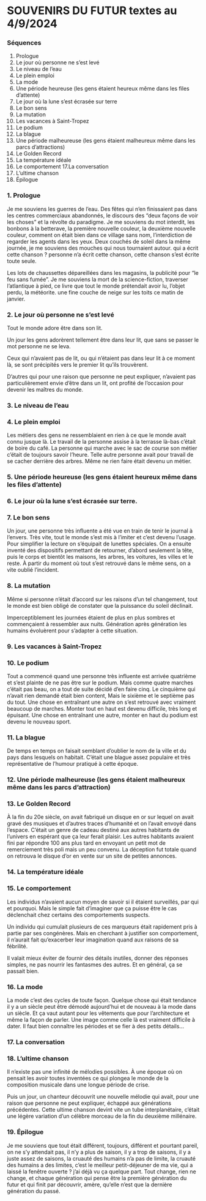 # SOUVENIRS DU FUTUR textes au 4/9/2024

### Séquences

1. Prologue
2. Le jour où personne ne s’est levé
3. Le niveau de l’eau
4. Le plein emploi
5. La mode
6. Une période heureuse (les gens étaient heureux même dans les files d’attente)
7. Le jour où la lune s’est écrasée sur terre
8. Le bon sens
9. La mutation
10. Les vacances à Saint-Tropez
11. Le podium
12. La blague
13. Une période malheureuse (les gens étaient malheureux même dans les parcs
d’attractions)
14. Le Golden Record 
15. La température idéale
16. Le comportement 17.La conversation 
18. L’ultime chanson 
19. Épilogue

### 1. Prologue
Je me souviens les guerres de l’eau. Des fêtes qui n’en finissaient pas dans les centres commerciaux abandonnés, le discours des “deux façons de voir les choses” et la révolte du paradigme. Je me souviens du mot interdit, les bonbons à la betterave, la première nouvelle couleur, la deuxième nouvelle couleur, comment on était bien dans ce village sans nom, l’interdiction de regarder les agents dans les yeux. Deux couchés de soleil dans la même journée, je me souviens des mouches qui nous tournaient autour.
qui a écrit cette chanson ? personne n’a écrit cette chanson, cette chanson s’est écrite toute seule.

Les lots de chaussettes dépareillées dans les magasins, la publicité pour “le feu sans fumée”. Je me souviens la mort de la science-fiction, traverser l’atlantique à pied, ce livre que tout le monde prétendait avoir lu, l’objet perdu, la météorite.
une fine couche de neige sur les toits ce matin de janvier.
### 2. Le jour où personne ne s’est levé
Tout le monde adore être dans son lit.

Un jour les gens adorèrent tellement être dans leur lit, que sans se passer le mot personne ne se leva.

Ceux qui n’avaient pas de lit, ou qui n’étaient pas dans leur lit à ce moment là, se sont précipités vers le premier lit qu’ils trouvèrent.

D’autres qui pour une raison que personne ne peut expliquer, n’avaient pas particulièrement envie d’être dans un lit, ont profité de l’occasion pour devenir les maîtres du monde.
### 3. Le niveau de l’eau
### 4. Le plein emploi
Les métiers des gens ne ressemblaient en rien à ce que le monde avait connu jusque là. Le travail de la personne assise à la terrasse là-bas c’était de boire du café. La personne qui marche avec le sac de course son métier c’était de toujours savoir l’heure. Telle autre personne avait pour travail de se cacher derrière des arbres. Même ne rien faire était devenu un métier.
### 5. Une période heureuse (les gens étaient heureux même dans les files d’attente)
### 6. Le jour où la lune s’est écrasée sur terre.
### 7. Le bon sens
Un jour, une personne très influente a été vue en train de tenir le journal à l’envers. Très vite, tout le monde s’est mis à l’imiter et c’est devenu l’usage. Pour simplifier la lecture on s’équipait de lunettes spéciales. On a ensuite inventé des dispositifs permettant de retourner, d’abord seulement la tête, puis le corps et bientôt les maisons, les arbres, les voitures, les villes et le reste. À partir du moment où tout s’est retrouvé dans le même sens, on a vite oublié l’incident.
### 8. La mutation
Même si personne n’était d’accord sur les raisons d’un tel changement, tout le monde est bien obligé de constater que la puissance du soleil déclinait.

Imperceptiblement les journées étaient de plus en plus sombres et commençaient à ressembler aux nuits. Génération après génération les humains évoluèrent pour s’adapter à cette situation.
### 9. Les vacances à Saint-Tropez 
### 10. Le podium
Tout a commencé quand une personne très influente est arrivée quatrième et s’est plainte de ne pas être sur le podium.
Mais comme quatre marches c’était pas beau, on a tout de suite décidé d’en faire cinq. Le cinquième qui n’avait rien demandé était bien content,
Mais le sixième et le septième pas du tout.
Une chose en entraînant une autre on s’est retrouvé avec vraiment beaucoup de marches.
Monter tout en haut est devenu difficile, très long et épuisant.
Une chose en entraînant une autre, monter en haut du podium est devenu le nouveau sport.
### 11. La blague
De temps en temps on faisait semblant d’oublier le nom de la ville et du pays dans lesquels on habitait. C’était une blague assez populaire et très représentative de l’humour pratiqué à cette époque.
### 12. Une période malheureuse (les gens étaient malheureux même dans les parcs d’attraction)
### 13. Le Golden Record
À la fin du 20e siècle, on avait fabriqué un disque en or sur lequel on avait gravé des musiques et d’autres traces d’humanité et on l’avait envoyé dans l’espace.
C’était un genre de cadeau destiné aux autres habitants de l’univers en espérant que ça leur ferait plaisir.
Les autres habitants avaient fini par répondre 100 ans plus tard en envoyant un petit mot de remerciement très poli mais un peu convenu. La déception fut totale quand on retrouva le disque d’or en vente sur un site de petites annonces.
### 14. La température idéale 
### 15. Le comportement
Les individus n’avaient aucun moyen de savoir si il étaient surveillés, par qui et pourquoi. Mais le simple fait d’imaginer que ça puisse être le cas déclenchait chez certains des comportements suspects.

Un individu qui cumulait plusieurs de ces marqueurs était rapidement pris à partie par ses congénères. Mais en cherchant à justifier son comportement, il n’aurait fait qu’exacerber leur imagination quand aux raisons de sa fébrilité.

Il valait mieux éviter de fournir des détails inutiles, donner des réponses simples, ne pas nourrir les fantasmes des autres. Et en général, ça se passait bien.
### 16. La mode
La mode c’est des cycles de toute façon. Quelque chose qui était tendance il y a un siècle peut être démodé aujourd’hui et de nouveau à la mode dans un siècle. Et ça vaut autant pour les vêtements que pour l’architecture et même la façon de parler. Une image comme celle là est vraiment difficile à dater. Il faut bien connaître les périodes et se fier à des petits détails...
### 17. La conversation 
### 18. L’ultime chanson
Il n’existe pas une infinité de mélodies possibles. À une époque où on pensait les avoir toutes inventées ce qui plongea le monde de la composition musicale dans une longue période de crise.

Puis un jour, un chanteur découvrit une nouvelle mélodie qui avait, pour une raison que personne ne peut expliquer, échappé aux générations précédentes. Cette ultime chanson devint vite un tube interplanétaire, c’était une légère variation d’un célèbre morceau de la fin du deuxième millénaire.
### 19. Épilogue
Je me souviens que tout était différent, toujours, différent et pourtant pareil, on ne s’y attendait pas, il n’y a plus de saison, il y a trop de saisons, il y a juste assez de saisons, la cruauté des humains n’a pas de limite, la cruauté des humains a des limites, c’est le meilleur petit-déjeuner de ma vie, qui a laissé la fenêtre ouverte ? j’ai déjà vu ça quelque part. Tout change, rien ne change, et chaque génération qui pense être la première génération du futur et qui finit par découvrir, amère, qu’elle n’est que la dernière génération du passé.
